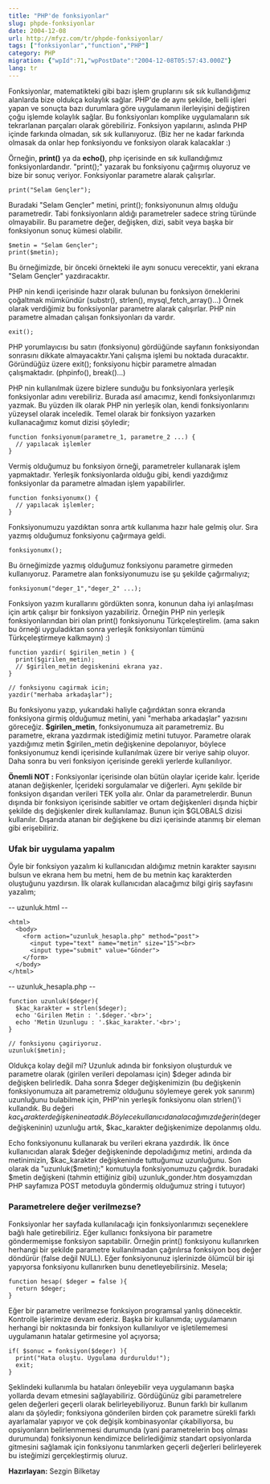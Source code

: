 ```yaml
---
title: "PHP'de fonksiyonlar"
slug: phpde-fonksiyonlar
date: 2004-12-08
url: http://mfyz.com/tr/phpde-fonksiyonlar/
tags: ["fonksiyonlar","function","PHP"]
category: PHP
migration: {"wpId":71,"wpPostDate":"2004-12-08T05:57:43.000Z"}
lang: tr
---
```


Fonksiyonlar, matematikteki gibi bazı işlem gruplarını sık sık kullandığımız alanlarda bize oldukça kolaylık sağlar. PHP'de de aynı şekilde, belli işleri yapan ve sonuçta bazı durumlara göre uygulamanın ilerleyişini değiştiren çoğu işlemde kolaylık sağlar. Bu fonksiyonları komplike uygulamaların sık tekrarlanan parçaları olarak görebiliriz. Fonksiyon yapılarını, aslında PHP içinde farkında olmadan, sık sık kullanıyoruz. (Biz her ne kadar farkında olmasak da onlar hep fonksiyondu ve fonksiyon olarak kalacaklar :)

Örneğin, **print()** ya da **echo()**, php içerisinde en sık kullandığımız fonksiyonlardandır. "print();" yazarak bu fonksiyonu çağırmış oluyoruz ve bize bir sonuç veriyor. Fonksiyonlar parametre alarak çalışırlar.

```
print("Selam Gençler");

```

Buradaki "Selam Gençler" metini, print(); fonksiyonunun almış olduğu parametredir. Tabi fonksiyonların aldığı parametreler sadece string türünde olmayabilir. Bu parametre değer, değişken, dizi, sabit veya başka bir fonksiyonun sonuç kümesi olabilir.

```
$metin = "Selam Gençler";
print($metin);

```

Bu örneğimizde, bir önceki örnekteki ile aynı sonucu verecektir, yani ekrana "Selam Gençler" yazdıracaktır.

PHP nin kendi içerisinde hazır olarak bulunan bu fonksiyon örneklerini çoğaltmak mümkündür (substr(), strlen(), mysql_fetch_array()...) Örnek olarak verdiğimiz bu fonksiyonlar parametre alarak çalışırlar. PHP nin parametre almadan çalışan fonksiyonları da vardır.

```
exit();

```
PHP yorumlayıcısı bu satırı (fonksiyonu) gördüğünde sayfanın fonksiyondan sonrasını dikkate almayacaktır.Yani çalışma işlemi bu noktada duracaktır. Göründüğüz üzere exit(); fonksiyonu hiçbir parametre almadan çalışmaktadır. (phpinfo(), break()...)

PHP nin kullanılmak üzere bizlere sunduğu bu fonksiyonlara yerleşik fonksiyonlar adını verebiliriz. Burada asıl amacımız, kendi fonksiyonlarımızı yazmak. Bu yüzden ilk olarak PHP nin yerleşik olan, kendi fonksiyonlarını yüzeysel olarak inceledik. Temel olarak bir fonksiyon yazarken kullanacağımız komut dizisi şöyledir;

```
function fonksiyonum(parametre_1, parametre_2 ...) {
  // yapılacak işlemler
}

```

Vermiş olduğumuz bu fonksiyon örneği, parametreler kullanarak işlem yapmaktadır. Yerleşik fonksiyonlarda olduğu gibi, kendi yazdığımız fonksiyonlar da parametre almadan işlem yapabilirler.

```
function fonksiyonumx() {
  // yapılacak işlemler;
}

```
Fonksiyonumuzu yazdıktan sonra artık kullanıma hazır hale gelmiş olur. Sıra yazmış olduğumuz fonksiyonu çağırmaya geldi.

```
fonksiyonumx();

```

Bu örneğimizde yazmış olduğumuz fonksiyonu parametre girmeden kullanıyoruz. Parametre alan fonksiyonumuzu ise şu şekilde çağırmalıyız;

```
fonksiyonum("deger_1","deger_2" ...);

```
Fonksiyon yazım kurallarını gördükten sonra, konunun daha iyi anlaşılması için artık çalışır bir fonksiyon yazabiliriz. Örneğin PHP nin yerleşik fonksiyonlarından biri olan print() fonksiyonunu Türkçeleştirelim. (ama sakın bu örneği uyguladıktan sonra yerleşik fonksiyonları tümünü Türkçeleştirmeye kalkmayın) :)

```
function yazdir( $girilen_metin ) {
  print($girilen_metin);
  // $girilen_metin degiskenini ekrana yaz.
}

// fonksiyonu cagirmak icin;
yazdir("merhaba arkadaşlar");

```

Bu fonksiyonu yazıp, yukarıdaki haliyle çağırdıktan sonra ekranda fonksiyona girmiş olduğumuz metini, yani "merhaba arkadaşlar" yazısını göreceğiz. **$girilen_metin**, fonksiyonumuza ait parametremiz. Bu parametre, ekrana yazdırmak istediğimiz metini tutuyor. Parametre olarak yazdığımız metin $girilen_metin değişkenine depolanıyor, böylece fonksiyonumuz kendi içerisinde kullanılmak üzere bir veriye sahip oluyor. Daha sonra bu veri fonksiyon içerisinde gerekli yerlerde kullanılıyor.

**Önemli NOT :** Fonksiyonlar içerisinde olan bütün olaylar içeride kalır. İçeride atanan değişkenler, İçerideki sorgulamalar ve diğerleri. Aynı şekilde bir fonksiyon dışarıdan verileri TEK yolla alır. Onlar da parametrelerdir. Bunun dışında bir fonksiyon içerisinde sabitler ve ortam değişkenleri dışında hiçbir şekilde dış değişkenler direk kullanılamaz. Bunun için $GLOBALS dizisi kullanılır. Dışarıda atanan bir değişkene bu dizi içerisinde atanmış bir eleman gibi erişebiliriz.

### Ufak bir uygulama yapalım

Öyle bir fonksiyon yazalım ki kullanıcıdan aldığımız metnin karakter sayısını bulsun ve ekrana hem bu metni, hem de bu metnin kaç karakterden oluştuğunu yazdırsın. İlk olarak kullanıcıdan alacağımız bilgi giriş sayfasını yazalım;

\-- uzunluk.html --
```
<html>
  <body>
    <form action="uzunluk_hesapla.php" method="post">
      <input type="text" name="metin" size="15"><br>
      <input type="submit" value="Gönder">
    </form>
  </body>
</html>

```

\-- uzunluk_hesapla.php --
```
function uzunluk($deger){
  $kac_karakter = strlen($deger);
  echo 'Girilen Metin : '.$deger.'<br>';
  echo 'Metin Uzunlugu : '.$kac_karakter.'<br>';
}

// fonksiyonu çagiriyoruz.
uzunluk($metin);

```

Oldukça kolay değil mi? Uzunluk adında bir fonksiyon oluşturduk ve parametre olarak (girilen verileri depolaması için) $deger adında bir değişken belirledik. Daha sonra $deger değişkenimizin (bu değişkenin fonksiyonumuza ait parametremiz olduğunu söylemeye gerek yok sanırım) uzunluğunu bulabilmek için, PHP'nin yerleşik fonksiyonu olan strlen()'i kullandık. Bu değeri $kac_karakter değişkenine atadık. Böylece kullanıcıdan alacağımız değerin ($deger değişkeninin) uzunluğu artık, $kac_karakter değişkenimize depolanmış oldu.

Echo fonksiyonunu kullanarak bu verileri ekrana yazdırdık. İlk önce kullanıcıdan alarak $değer değişkeninde depoladığımız metini, ardında da metinimizin, $kac_karakter değişkeninde tuttuğumuz uzunluğunu. Son olarak da "uzunluk($metin);" komutuyla fonksiyonumuzu çağırdık. buradaki $metin değişkeni (tahmin ettiğiniz gibi) uzunluk_gonder.htm dosyamızdan PHP sayfamıza POST metoduyla göndermiş olduğumuz string i tutuyor)

### Parametrelere değer verilmezse?

Fonksiyonlar her sayfada kullanılacağı için fonksiyonlarımızı seçeneklere bağlı hale getirebiliriz. Eğer kullanıcı fonksiyona bir parametre göndermemişse fonksiyon sapıtabilir. Örneğin print() fonksiyonu kullanırken herhangi bir şekilde parametre kullanılmadan çağırılırsa fonksiyon boş değer döndürür (false değil NULL). Eğer fonksiyonunuz işlerinizde ölümcül bir işi yapıyorsa fonksiyonu kullanırken bunu denetleyebilirsiniz. Mesela;

```
function hesap( $deger = false ){
  return $deger;
}

```
Eğer bir parametre verilmezse fonksiyon programsal yanlış dönecektir. Kontrolle işlerimize devam ederiz. Başka bir kullanımda; uygulamanın herhangi bir noktasında bir fonksiyon kullanılıyor ve işletilememesi uygulamanın hatalar getirmesine yol açıyorsa;

```
if( $sonuc = fonksiyon($deger) ){
  print("Hata oluştu. Uygulama durduruldu!");
  exit;
}

```
Şeklindeki kullanımla bu hataları önleyebilir veya uygulamanın başka yollarda devam etmesini sağlayabiliriz. Gördüğünüz gibi parametrelere gelen değerleri geçerli olarak belirleyebiliyoruz. Bunun farklı bir kullanım alanı da şöyledir; fonksiyona gönderilen birden çok parametre sürekli farklı ayarlamalar yapıyor ve çok değişik kombinasyonlar çıkabiliyorsa, bu opsiyonların belirlenmemesi durumunda (yani parametrelerin boş olması durumunda) fonksiyonun kendimizce belirlediğimiz standart opsiyonlarda gitmesini sağlamak için fonksiyonu tanımlarken geçerli değerleri belirleyerek bu isteğimizi gerçekleştirmiş oluruz.

**Hazırlayan:** Sezgin Bilketay
